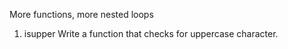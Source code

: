  More functions, more nested loops

1. isupper Write a function that checks for uppercase character.
